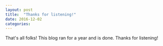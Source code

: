 ```yaml
---
layout: post
title:  "Thanks for listening!"
date: 2016-12-02
categories: 
---
```

That's all folks! This blog ran for a year and is done. Thanks for listening!
